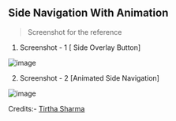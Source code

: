 ## Side Navigation With Animation

> Screenshot for the reference

   1) Screenshot - 1 [ Side Overlay Button]

  ![image](https://github.com/user-attachments/assets/54ecef16-59aa-478a-aff3-73ff12fcad49)

   2) Screenshot - 2 [Animated Side Navigation]

   ![image](https://github.com/user-attachments/assets/321643cd-900a-4640-bba6-1152ebc5792f)


Credits:- [Tirtha Sharma](https://github.com/genze121 "Tirtha Sharma")
